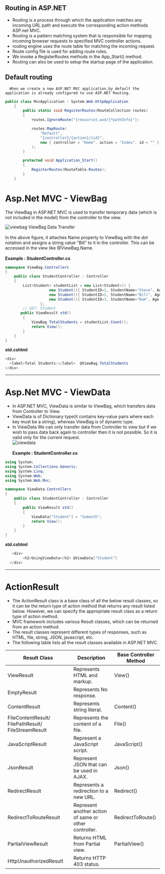 ## Routing in ASP.NET
 - Routing is a process through which the application matches any incoming URL path and execute the corresponding action methods ASP.net MVC. 
 - Routing is a pattern matching system that is responsible for mapping incoming browser requests to specified MVC controller actions.
 - routing engine uses the route table for matching the incoming request.
 - Route config file is used for adding route rules.
 - We invoke a RegisterRoutes methods in the App_Start() method.
 - Routing can also be used to setup the startup page of the application.
## Default  routing  
      When we create a new ASP.NET MVC application,by default the application is already configured to use ASP.NET Routing.
```C#
public class MvcApplication : System.Web.HttpApplication
    {
        public static void RegisterRoutes(RouteCollection routes)
        {
            routes.IgnoreRoute("{resource}.axd/{*pathInfo}");

            routes.MapRoute(
                "Default",                                              // Route name
                "{controller}/{action}/{id}",                           // URL with parameters
                new { controller = "Home", action = "Index", id = "" }  // Parameter defaults
            );
        }

        protected void Application_Start()
        {
            RegisterRoutes(RouteTable.Routes);
        }
    }
```
# Asp.Net MVC - ViewBag
The ViewBag in ASP.NET MVC is used to transfer temporary data (which is not included in the model) from the controller to the view.<br />

![viewbag](https://user-images.githubusercontent.com/74582120/132456022-adc74cf2-6d9d-422e-839d-6eea07893d89.png)
ViewBag Data Transfer<br/><br />
In the above figure, it attaches Name property to ViewBag with the dot notation and assigns a string value "Bill" to it in the controller. This can be accessed in the view like @ViewBag.Name.<br/><br>
**Example : StudentController.cs**
```C#
namespace ViewBag.Controllers
{
    public class StudentController : Controller
    {
        List<Student> studentList = new List<Student>() { 
                    new Student(){ StudentID=1, StudentName="Steve", Age = 21 },
                    new Student(){ StudentID=2, StudentName="Bill", Age = 25 },
                    new Student(){ StudentID=3, StudentName="Ram", Age = 20 },
                };
        // GET: Student
       public ViewResult std()
        {
            ViewBag.TotalStudents = studentList.Count();
            return View();
        }
    }
}
```
**std.cshtml**
```C#
<div>
  <label>Total Students:</label>  @ViewBag.TotalStudents
</div>
 ```
---
# Asp.Net MVC - ViewData
* In ASP.NET MVC, ViewData is similar to ViewBag, which transfers data from Controller to View.
* ViewData is of Dictionary type(it contains key-value pairs where each key must be a string), whereas ViewBag is of dynamic type. 
* In ViewData We can only transfer data from Controller to view but if we wish to pass data back again to controller then it is not possible. So it is valid only for the current request.<br>
![viewdata](https://user-images.githubusercontent.com/74582120/132458567-943e845b-afbb-4321-ab41-367519272790.png)
<br/><br>
**Example : StudentController.cs**
```C#
using System;
using System.Collections.Generic;
using System.Linq;
using System.Web;
using System.Web.Mvc;

namespace ViewData.Controllers
{
    public class StudentController : Controller
    {
        public ViewResult std()
        {
            ViewData["Student"] = "Sumanth";
            return View();
        }
    }
}
```
**std.cshtml**
```C#
   <div>
        <h2>UsingViewData</h2> @ViewData["Student"]
  </div>
 ```
---
# ActionResult
* The ActionResult class is a base class of all the below result classes, so it can be the return type of action method that returns any result listed below. However, we can specify the appropriate result class as a return type of action method.
* MVC framework includes various Result classes, which can be returned from an action method.
* The result classes represent different types of responses, such as HTML, file, string, JSON, javascript, etc. 
* The following table lists all the result classes available in ASP.NET MVC.

| Result Class                                        | Description                                           | Base Controller Method |
|-----------------------------------------------------|-------------------------------------------------------|------------------------|
| ViewResult                                          | Represents HTML and markup.                           | View()                 |
| EmptyResult                                         | Represents No response.                               |                        |
| ContentResult                                       | Represents string literal.                            | Content()              |
| FileContentResult/ FilePathResult/ FileStreamResult | Represents the content of a file.                     | File()                 |
| JavaScriptResult                                    | Represent a JavaScript script.                        | JavaScript()           |
| JsonResult                                          | Represent JSON that can be used in AJAX.              | Json()                 |
| RedirectResult                                      | Represents a redirection to a new URL.                | Redirect()             |
| RedirectToRouteResult                               | Represent another action of same or other controller. | RedirectToRoute()      |
| PartialViewResult                                   | Returns HTML from Partial view.                       | PartialView()          |
| HttpUnauthorizedResult                              | Returns HTTP 403 status.                              |                        |






